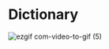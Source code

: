 # Dictionary

![ezgif com-video-to-gif (5)](https://github.com/Yusuf-Solmaz/Dictionary/assets/83172478/50cb0fa0-9827-401b-bd4e-40521aa4abd0)

